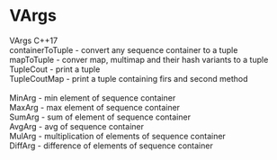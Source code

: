 # VArgs
VArgs C++17<br>
containerToTuple - convert any  sequence container to a tuple<br>
mapToTuple - conver map, multimap and  their hash variants to a tuple<br>
TupleCout - print a tuple<br>
TupleCoutMap - print a tuple containing firs and second method<br>
<br>
MinArg - min element of sequence container<br>
MaxArg - max element of sequence container<br>
SumArg - sum of  element of sequence container<br>
AvgArg - avg of sequence container<br>
MulArg - multiplication of elements of sequence container<br>
DiffArg - difference of elements of sequence container<br>
